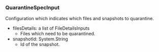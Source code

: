 ### QuarantineSpecInput
Configuration which indicates which files and snapshots to quarantine.

- filesDetails: a list of FileDetailsInputs
  - Files which need to be quarantined.
- snapshotId: System.String
  - Id of the snapshot.
